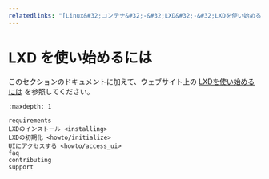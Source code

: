 ```yaml
---
relatedlinks: "[Linux&#32;コンテナ&#32;-&#32;LXD&#32;-&#32;LXDを使い始めるには](https://linuxcontainers.org/ja/lxd/getting-started-cli/),https://www.youtube.com/watch?v=QyXOOE_4cm0"
---
```


# LXD を使い始めるには

このセクションのドキュメントに加えて、ウェブサイト上の [LXDを使い始めるには](https://linuxcontainers.org/ja/lxd/getting-started-cli/) を参照してください。

```{toctree}
:maxdepth: 1

requirements
LXDのインストール <installing>
LXDの初期化 <howto/initialize>
UIにアクセスする <howto/access_ui>
faq
contributing
support
```
